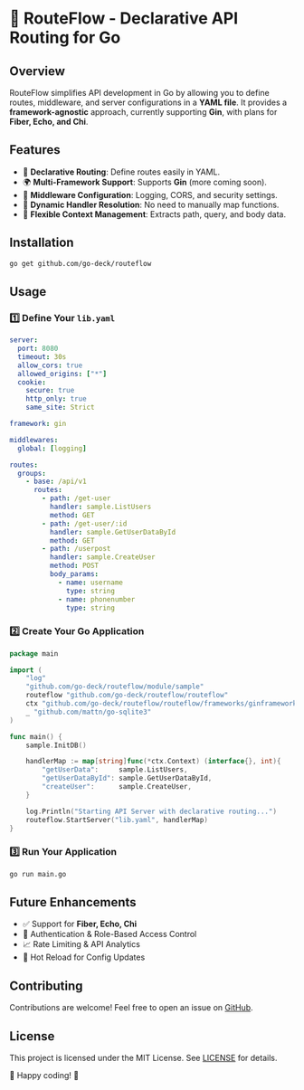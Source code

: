 # 🚀 RouteFlow - Declarative API Routing for Go

## Overview
RouteFlow simplifies API development in Go by allowing you to define routes, middleware, and server configurations in a **YAML file**. It provides a **framework-agnostic** approach, currently supporting **Gin**, with plans for **Fiber, Echo, and Chi**.

## Features
- 📝 **Declarative Routing**: Define routes easily in YAML.
- 🌍 **Multi-Framework Support**: Supports **Gin** (more coming soon).
- 🔌 **Middleware Configuration**: Logging, CORS, and security settings.
- 🔄 **Dynamic Handler Resolution**: No need to manually map functions.
- 🔧 **Flexible Context Management**: Extracts path, query, and body data.

## Installation
```sh
go get github.com/go-deck/routeflow
```

## Usage
### 1️⃣ Define Your `lib.yaml`
```yaml
server:
  port: 8080
  timeout: 30s
  allow_cors: true
  allowed_origins: ["*"]
  cookie:
    secure: true
    http_only: true
    same_site: Strict

framework: gin

middlewares:
  global: [logging]

routes:
  groups:
    - base: /api/v1
      routes:
        - path: /get-user
          handler: sample.ListUsers
          method: GET
        - path: /get-user/:id
          handler: sample.GetUserDataById
          method: GET
        - path: /userpost
          handler: sample.CreateUser
          method: POST
          body_params:
            - name: username
              type: string
            - name: phonenumber
              type: string
```

### 2️⃣ Create Your Go Application
```go
package main

import (
    "log"
    "github.com/go-deck/routeflow/module/sample"
    routeflow "github.com/go-deck/routeflow/routeflow"
    ctx "github.com/go-deck/routeflow/routeflow/frameworks/ginframework"
    _ "github.com/mattn/go-sqlite3"
)

func main() {
    sample.InitDB()

    handlerMap := map[string]func(*ctx.Context) (interface{}, int){
        "getUserData":     sample.ListUsers,
        "getUserDataById": sample.GetUserDataById,
        "createUser":      sample.CreateUser,
    }

    log.Println("Starting API Server with declarative routing...")
    routeflow.StartServer("lib.yaml", handlerMap)
}
```

### 3️⃣ Run Your Application
```sh
go run main.go
```

## Future Enhancements
- ✅ Support for **Fiber, Echo, Chi**
- 🔐 Authentication & Role-Based Access Control
- 📈 Rate Limiting & API Analytics
- 🔄 Hot Reload for Config Updates

## Contributing
Contributions are welcome! Feel free to open an issue on [GitHub](https://github.com/go-deck/routeflow).

## License
This project is licensed under the MIT License. See [LICENSE](LICENSE) for details.

🚀 Happy coding! 🎯